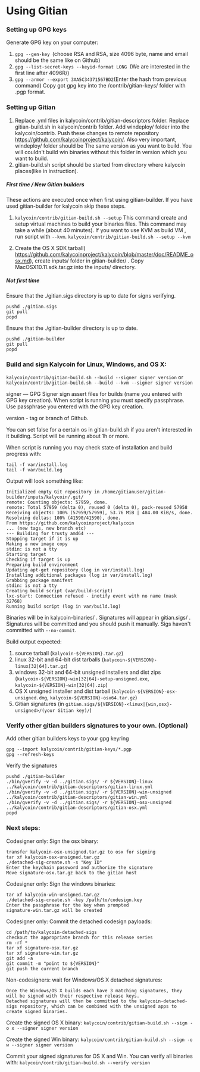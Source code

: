 Using Gitian
====================
### Setting up GPG keys
Generate GPG key on your computer:
1. ```gpg --gen-key ```(choose RSA and RSA, size 4096 byte, name and email should be the same like on Github)
2. ```gpg --list-secret-keys --keyid-format LONG ```(We are interested in the first line after 4096R/)
3. ```gpg --armor --export 3AA5C34371567BD2```(Enter the hash from previous command)
Copy got gpg key into the /contrib/gitian-keys/ folder with .pgp format.
### Setting up Gitian
1. Replace .yml files in kalycoin/contrib/gitian-descriptors folder. Replace gitian-build.sh in kalycoin/contrib folder. Add windeploy/ folder into the kalycoin/contrib. Push these changes to remote repository https://github.com/kalycoinproject/kalycoin/. Also very important, windeploy/ folder should be The same version as you want to build. You will couldn't build win binaries without this folder in version which you want to build.
2. gitian-build.sh script should be started from directory where kalycoin places(like in instruction).
##### First time / New Gitian builders
These actions are executed once when first using gitian-builder. If you have used gitian-builder for kalycoin skip these steps.
1. ```kalycoin/contrib/gitian-build.sh --setup``` This command create and setup virtual machines to build your binaries files. This command may take a while (about 40 minutes). If you want to use KVM as build VM , run script with ```--kvm```.
    ```kalycoin/contrib/gitian-build.sh --setup --kvm```

2. Create the OS X SDK tarball( https://github.com/kalycoinproject/kalycoin/blob/master/doc/README_osx.md), create inputs/ folder in gitian-builder/ . Copy MacOSX10.11.sdk.tar.gz into the inputs/ directory.
##### Not first time
Ensure that the ./gitian.sigs directory is up to date for signs verifying.

    pushd ./gitian.sigs
    git pull
    popd

Ensure that the ./gitian-builder directory is up to date.

    pushd ./gitian-builder
    git pull
    popd

### Build and sign Kalycoin for Linux, Windows, and OS X:

  ```kalycoin/contrib/gitian-build.sh --build --signer signer version``` or 
  ```kalycoin/contrib/gitian-build.sh --build --kvm --signer signer version```

signer — GPG Signer sign assert files for builds (name you entered with GPG key creation). When script is running you must specify passphrase. Use passphrase you entered with the GPG key creation. 

version - tag or branch of Github.

You can set false for a certain os in gitian-build.sh if you aren't interested in it building.
Script will be running about 1h or more.

When script is running you may check state of installation and build progress with:

    tail -f var/install.log
    tail -f var/build.log
    
Output will look something like:
    
    Initialized empty Git repository in /home/gitianuser/gitian-builder/inputs/kalycoin/.git/
    remote: Counting objects: 57959, done.
    remote: Total 57959 (delta 0), reused 0 (delta 0), pack-reused 57958
    Receiving objects: 100% (57959/57959), 53.76 MiB | 484.00 KiB/s, done.
    Resolving deltas: 100% (41590/41590), done.
    From https://github.com/kalycoinproject/kalycoin
    ... (new tags, new branch etc)
    --- Building for trusty amd64 ---
    Stopping target if it is up
    Making a new image copy
    stdin: is not a tty
    Starting target
    Checking if target is up
    Preparing build environment
    Updating apt-get repository (log in var/install.log)
    Installing additional packages (log in var/install.log)
    Grabbing package manifest
    stdin: is not a tty
    Creating build script (var/build-script)
    lxc-start: Connection refused - inotify event with no name (mask 32768)
    Running build script (log in var/build.log)


Binaries will be in kalycoin-binaries/ . Signatures will appear in gitian.sigs/ . Signatures will be committed and you should push it manually. Sigs haven't committed with ```--no-commit```.

Build output expected:

  1. source tarball (`kalycoin-${VERSION}.tar.gz`)
  2. linux 32-bit and 64-bit dist tarballs (`kalycoin-${VERSION}-linux[32|64].tar.gz`)
  3. windows 32-bit and 64-bit unsigned installers and dist zips (`kalycoin-${VERSION}-win[32|64]-setup-unsigned.exe`, `kalycoin-${VERSION}-win[32|64].zip`)
  4. OS X unsigned installer and dist tarball (`kalycoin-${VERSION}-osx-unsigned.dmg`, `kalycoin-${VERSION}-osx64.tar.gz`)
  5. Gitian signatures (in `gitian.sigs/${VERSION}-<linux|{win,osx}-unsigned>/(your Gitian key)/`)

### Verify other gitian builders signatures to your own. (Optional)

Add other gitian builders keys to your gpg keyring

    gpg --import kalycoin/contrib/gitian-keys/*.pgp
    gpg --refresh-keys

Verify the signatures

    pushd ./gitian-builder
    ./bin/gverify -v -d ../gitian.sigs/ -r ${VERSION}-linux ../kalycoin/contrib/gitian-descriptors/gitian-linux.yml
    ./bin/gverify -v -d ../gitian.sigs/ -r ${VERSION}-win-unsigned ../kalycoin/contrib/gitian-descriptors/gitian-win.yml
    ./bin/gverify -v -d ../gitian.sigs/ -r ${VERSION}-osx-unsigned ../kalycoin/contrib/gitian-descriptors/gitian-osx.yml
    popd

### Next steps:

Codesigner only: Sign the osx binary:

    transfer kalycoin-osx-unsigned.tar.gz to osx for signing
    tar xf kalycoin-osx-unsigned.tar.gz
    ./detached-sig-create.sh -s "Key ID"
    Enter the keychain password and authorize the signature
    Move signature-osx.tar.gz back to the gitian host

Codesigner only: Sign the windows binaries:

    tar xf kalycoin-win-unsigned.tar.gz
    ./detached-sig-create.sh -key /path/to/codesign.key
    Enter the passphrase for the key when prompted
    signature-win.tar.gz will be created

Codesigner only: Commit the detached codesign payloads:

    cd /path/to/kalycoin-detached-sigs
    checkout the appropriate branch for this release series
    rm -rf *
    tar xf signature-osx.tar.gz
    tar xf signature-win.tar.gz
    git add -a
    git commit -m "point to ${VERSION}"
    git push the current branch

Non-codesigners: wait for Windows/OS X detached signatures:

    Once the Windows/OS X builds each have 3 matching signatures, they will be signed with their respective release keys.
    Detached signatures will then be committed to the kalycoin-detached-sigs repository, which can be combined with the unsigned apps to create signed binaries.

Create the signed OS X binary:
```kalycoin/contrib/gitian-build.sh --sign -o x --signer signer version```

Create the signed Win binary:
```kalycoin/contrib/gitian-build.sh --sign -o w --signer signer version```

Commit your signed signatures for OS X and Win.
You can verify all binaries with:
```kalycoin/contrib/gitian-build.sh --verify version```